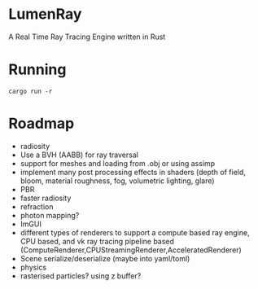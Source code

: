 # LumenRay
A Real Time Ray Tracing Engine written in Rust 

# Running
`cargo run -r`

# Roadmap
* radiosity
* Use a BVH (AABB) for ray traversal
* support for meshes and loading from .obj or using assimp
* implement many post processing effects in shaders (depth of field, bloom, material roughness, fog, volumetric lighting, glare)
* PBR
* faster radiosity
* refraction
* photon mapping?
* ImGUI
* different types of renderers to support a compute based ray engine, CPU based, and vk ray tracing pipeline based (ComputeRenderer,CPUStreamingRenderer,AcceleratedRenderer)
* Scene serialize/deserialize (maybe into yaml/toml)
* physics
* rasterised particles? using z buffer?